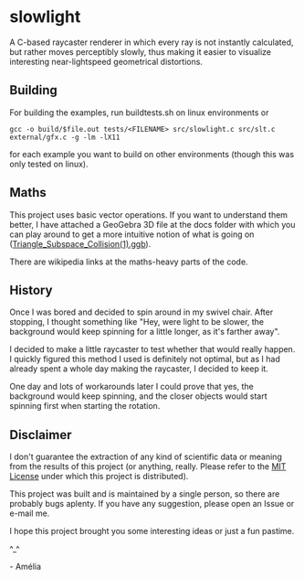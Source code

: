 # slowlight
A C-based raycaster renderer in which every ray is not instantly calculated, but rather moves perceptibly slowly, thus making it easier to visualize interesting near-lightspeed geometrical distortions.

## Building
For building the examples, run buildtests.sh on linux environments or

`gcc -o build/$file.out tests/<FILENAME> src/slowlight.c src/slt.c external/gfx.c -g -lm -lX11`

for each example you want to build on other environments (though this was only tested on linux).

## Maths
This project uses basic vector operations. If you want to understand them better, I have attached a GeoGebra 3D file at the docs folder with which you can play around to get a more intuitive notion of what is going on ([Triangle_Subspace_Collision(1).ggb](./docs/Triangle_Subspace_Collision(1).ggb)).

There are wikipedia links at the maths-heavy parts of the code.

## History
Once I was bored and decided to spin around in my swivel chair. After stopping, I thought something like "Hey, were light to be slower, the background would keep spinning for a little longer, as it's farther away".

I decided to make a little raycaster to test whether that would really happen. I quickly figured this method I used is definitely not optimal, but as I had already spent a whole day making the raycaster, I decided to keep it.

One day and lots of workarounds later I could prove that yes, the background would keep spinning, and the closer objects would start spinning first when starting the rotation.

## Disclaimer
I don't guarantee the extraction of any kind of scientific data or meaning from the results of this project (or anything, really. Please refer to the [MIT License](./LICENCE) under which this project is distributed).

This project was built and is maintained by a single person, so there are probably bugs aplenty. If you have any suggestion, please open an Issue or e-mail me.

I hope this project brought you some interesting ideas or just a fun pastime.

^_^

\- Amélia
